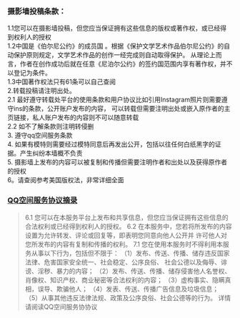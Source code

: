 <!-- 修订条款可能会需要用到markdown语法以及传统html的语法-->
### 摄影墙投稿条款：
1.1您可以在摄影墙投稿，但您应当保证拥有这些信息的版权或著作权，或已经得到权利人的授权</br>
1.2中国是《伯尔尼公约》的成员国 。根据《保护文学艺术作品伯尔尼公约》的自动保护原则规定，文学艺术作品的创作一经完成则自动取得保护。
从理论上而言，作者在创作成功后就在任意《尼泊尔公约》的签约国范围内享有著作权，并不以登记为条件。</br>
1.3中国著作权法只有61条可以自己查阅</br>
2.转载投稿请注明出处。</br>
2.1 最好遵守转载处平台的使用条款和用户协议比如引用Instagram照片则需要遵守ins的条款，公开账户发布的内容，
可以转载但需要注明出处或嵌入原作者的主页链接，私人账户发布的内容则不可以随意转载</br>
2.2 如不了解条款则注明转侵删</br>
3. 遵守qq空间服务条款</br>
4. 如果有模特则需要经过模特同意后再发出公开，包括以往任何白纸黑字的证据。产生纠纷本墙概不负责</br>
5. 摄影墙上发布的内容可以被复制和传播但需要注明作者和出处以及获得原作者的授权</br>
6。请查阅参考美国版权法，非常详细全面</br>
<!--以下摘自https://qzone.qq.com/web/tk.html-->
### [QQ空间服务协议摘录](https://qzone.qq.com/web/tk.html)
>6.1 您可以在本服务平台上发布和共享信息，但您应当保证拥有这些信息的合法权利或已经得到权利人的授权。
6.2 在本服务中，您若将所发布的内容设置为允许转发、评论或回复等，即表明您同意向他人公开并
许可他人对您所发布的内容有复制和传播的权利。
7.1 您在使用本服务时不得利用本服务从事以下行为，包括但不限于：
（1）发布、传送、传播、储存违反国家法律、危害国家安全统一、社会稳定、公序良俗、
社会公德以及侮辱、诽谤、淫秽、暴力的内容；
（2）发布、传送、传播、储存侵害他人名誉权、肖像权、知识产权、商业秘密等合法权利的内容；
（3）虚构事实、隐瞒真相，误导、欺骗他人；
（4）发表、传送、传播广告信息及垃圾信息；
（5）从事其他违反法律法规、政策及公序良俗、社会公德等的行为。
详情请阅读QQ空间服务协协议
